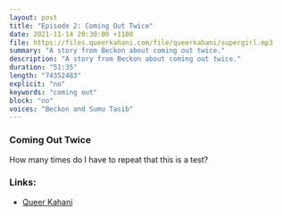 ```yaml
---
layout: post
title: "Episode 2: Coming Out Twice"
date: 2021-11-14 20:30:00 +1100
file: https://files.queerkahani.com/file/queerkahani/supergirl.mp3
summary: "A story from Beckon about coming out twice."
description: "A story from Beckon about coming out twice."
duration: "51:35" 
length: "74352483"
explicit: "no" 
keywords: "coming out"
block: "no" 
voices: "Beckon and Sumu Tasib"
---
```


### Coming Out Twice

How many times do I have to repeat that this is a test?

### Links: 

- [Queer Kahani](https://queerkahani.com)
